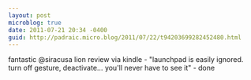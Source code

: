 ```yaml
---
layout: post
microblog: true
date: 2011-07-21 20:34 -0400
guid: http://padraic.micro.blog/2011/07/22/t94203699282452480.html
---
```

fantastic @siracusa lion review via kindle - "launchpad is easily ignored. turn off gesture, deactivate… you'll never have to see it" - done
